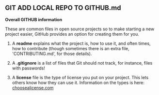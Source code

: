 ## GIT ADD LOCAL REPO TO GITHUB.md

**Overall GITHUB information** 

These are common files in open source projects so to make starting a new project easier, GitHub provides an option for creating them for you.

1. A **readme** explains what the project is, how to use it, and often times, how to contribute (though sometimes there is an extra file, 'CONTRIBUTING.md', for those details).

2. A **.gitignore** is a list of files that Git should not track, for instance, files with passwords!

3. A **license** file is the type of license you put on your project. This lets others know how they can use it. Information on the types is here: [choosealicense.com](https://choosealicense.com/)

























